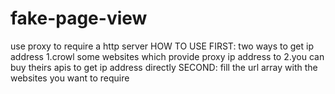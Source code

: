# fake-page-view
use proxy to require a http server
HOW TO USE
FIRST:
two ways to get ip address
1.crowl some websites which provide proxy ip address to
2.you can buy theirs apis to get ip address directly
SECOND:
fill the url array with the websites you want to require 
